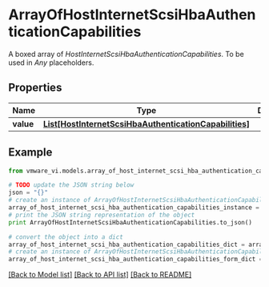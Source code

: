 # ArrayOfHostInternetScsiHbaAuthenticationCapabilities

A boxed array of *HostInternetScsiHbaAuthenticationCapabilities*. To be used in *Any* placeholders. 

## Properties
Name | Type | Description | Notes
------------ | ------------- | ------------- | -------------
**value** | [**List[HostInternetScsiHbaAuthenticationCapabilities]**](HostInternetScsiHbaAuthenticationCapabilities.md) |  | 

## Example

```python
from vmware_vi.models.array_of_host_internet_scsi_hba_authentication_capabilities import ArrayOfHostInternetScsiHbaAuthenticationCapabilities

# TODO update the JSON string below
json = "{}"
# create an instance of ArrayOfHostInternetScsiHbaAuthenticationCapabilities from a JSON string
array_of_host_internet_scsi_hba_authentication_capabilities_instance = ArrayOfHostInternetScsiHbaAuthenticationCapabilities.from_json(json)
# print the JSON string representation of the object
print ArrayOfHostInternetScsiHbaAuthenticationCapabilities.to_json()

# convert the object into a dict
array_of_host_internet_scsi_hba_authentication_capabilities_dict = array_of_host_internet_scsi_hba_authentication_capabilities_instance.to_dict()
# create an instance of ArrayOfHostInternetScsiHbaAuthenticationCapabilities from a dict
array_of_host_internet_scsi_hba_authentication_capabilities_form_dict = array_of_host_internet_scsi_hba_authentication_capabilities.from_dict(array_of_host_internet_scsi_hba_authentication_capabilities_dict)
```
[[Back to Model list]](../README.md#documentation-for-models) [[Back to API list]](../README.md#documentation-for-api-endpoints) [[Back to README]](../README.md)


